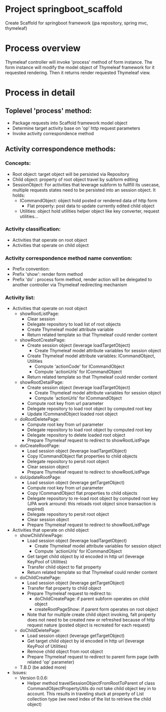 # Project springboot_scaffold
Create Scaffold for springboot framework (jpa repository, spring mvc, thymeleaf)

# Process overview
Thymeleaf controller will invoke 'process' method of form instance. The form
instance will modify the model object of Thymeleaf framework for it requested
rendering. Then it returns render requested Thymeleaf view.

# Process in detail
## Toplevel 'process' method:
* Package requests into Scaffold framework model object
* Determine target activity base on 'op' http request parameters
* Invoke activity correspondence method
## Activity correspondence methods:
### Concepts:
* Root object:   target object will be persisted via Repository
* Child object:  property of root object travel by subform editing
* SessionObject: For activities that leverage subform to fullfill its usecase, multiple requests states need to be persisted into an session object. It holds:
    * ICommandObject: object hold posted or rendered data of http form
        * Flat property: post data to update currently edited child object
    * Utilities: object hold utilities helper object like key converter, request utilities...
### Activity classification:
* Activities that operate on root object
* Activities that operate on child object
### Activity correspondence method name convention:
* Prefix convention:
* Prefix 'show': render form method
* Prefix 'do'  : process form method, render action will be delegated to another controller via Thymeleaf redirecting mechanism
### Activity list:
* Activities that operate on root object
    * showRootListPage:
        * Clear session
        * Delegate repository to load list of root objects
        * Create Thymeleaf model attribute variable
        * Return related template so that Thymeleaf could render content
    * showRootCreatePage:
        * Create session object (leverage loadTargetObject)
            * Create Thymeleaf model attribute variables for session object
        * Create Thymeleaf model attribute variables: ICommandObject, Utilities
            * Compute 'actionCode' for ICommandObject
            * Compute 'actionUrls' for ICommandObject
        * Return related template so that Thymeleaf could render content
    * showRootDetailPage:
        * Create session object (leverage loadTargetObject)
            * Create Thymeleaf model attribute variables for session object
            * Compute 'actionUrls' for ICommandObject
        * Compute root key from url parameter
        * Delegate repository to load root object by computed root key
        * Update ICommandObject loaded root object
    * doRootDeletePage:
        * Compute root key from url parameter
        * Delegate repository to load root object by computed root key
        * Delegate repository to delete loaded root object
        * Prepare Thymeleaf request to redirect to showRootListPage
    * doCreateRootPage:
        * Load session object (leverage loadTargetObject)
        * Copy ICommandObject flat properties to child objects
        * Delegate repository to persit root object
        * Clear session object
        * Prepare Thymeleaf request to redirect to showRootListPage
    * doUpdateRootPage:
        * Load session object (leverage getTargetObject)
        * Compute root key from url parameter
        * Copy ICommandObject flat properties to child objects
        * Delegate repository to re-load root object by computed root key (JPA work arround: this reloads root object since transaction is expired)
        * Delegate repository to persit root object
        * Clear session object
        * Prepare Thymeleaf request to redirect to showRootListPage
* Activities that operate on child object
    * showChildViewPage:
        * Load session object (leverage loadTargetObject)
            * Create Thymeleaf model attribute variables for session object
            * Compute 'actionUrls' for ICommandObject
        * Get target child object by id encoded in http url (leverage KeyPool of Utilities)
        * Transfer child object to flat property
        * Return related template so that Thymeleaf could render content
    * doChildCreatePage:
        * Load session object (leverage getTargetObject)
        * Transfer flat property to child object
        * Prepare Thymeleaf request to redirect to:
            * doChildCreatePage: if parent subform operates on child object
            * createRootPageShow: if parent form operates on root object
        * Note that for multiple create child object invoking, falt property does not need to be created new or refreshed because of http request nature (posted object is recreated for each request)
    * doChildDeletePage:
        * Load session object (leverage getTargetObject)
        * Get target child object by id encoded in http url (leverage KeyPool of Utilities)
        * Remove child object from root object
        * Prepare Thymeleaf request to redirect to parent form page (with related 'op' parameter)
    * T.B.D (be added more)
* Issues:
    * Version 0.0.6:
        * Helper method travelSessionObjectFromRootToParent of class CommandObjectPropertyUtils do not take child object key in to account. This results in traveling stuck at property of List collection type (we need index of the list to retrieve the child object)
